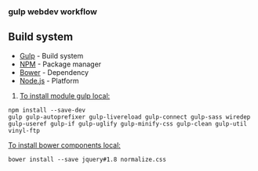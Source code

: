 ### gulp webdev workflow


## Build system
- [Gulp](http://gulpjs.com/) - Build system
- [NPM](https://www.npmjs.com/) - Package manager
- [Bower](http://bower.io/) - Dependency
- [Node.js](https://nodejs.org/) - Platform 


1. [To install module gulp local:](#install-gulp)

```
npm install --save-dev 
gulp gulp-autoprefixer gulp-livereload gulp-connect gulp-sass wiredep gulp-useref gulp-if gulp-uglify gulp-minify-css gulp-clean gulp-util vinyl-ftp
```

[To install bower components local:](install-bower)

```
bower install --save jquery#1.8 normalize.css
```



